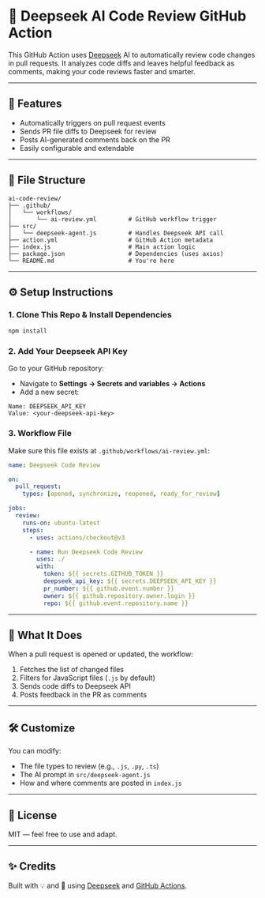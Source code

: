 # 🤖 Deepseek AI Code Review GitHub Action

This GitHub Action uses [Deepseek](https://deepseek.com) AI to automatically review code changes in pull requests. It analyzes code diffs and leaves helpful feedback as comments, making your code reviews faster and smarter.

---

## 🚀 Features

- Automatically triggers on pull request events
- Sends PR file diffs to Deepseek for review
- Posts AI-generated comments back on the PR
- Easily configurable and extendable

---

## 📂 File Structure

```
ai-code-review/
├── .github/
│   └── workflows/
│       └── ai-review.yml         # GitHub workflow trigger
├── src/
│   └── deepseek-agent.js         # Handles Deepseek API call
├── action.yml                    # GitHub Action metadata
├── index.js                      # Main action logic
├── package.json                  # Dependencies (uses axios)
└── README.md                     # You're here
```

---

## ⚙️ Setup Instructions

### 1. Clone This Repo & Install Dependencies

```bash
npm install
```

### 2. Add Your Deepseek API Key

Go to your GitHub repository:

- Navigate to **Settings → Secrets and variables → Actions**
- Add a new secret:

```
Name: DEEPSEEK_API_KEY
Value: <your-deepseek-api-key>
```

### 3. Workflow File

Make sure this file exists at `.github/workflows/ai-review.yml`:

```yaml
name: Deepseek Code Review

on:
  pull_request:
    types: [opened, synchronize, reopened, ready_for_review]

jobs:
  review:
    runs-on: ubuntu-latest
    steps:
      - uses: actions/checkout@v3

      - name: Run Deepseek Code Review
        uses: ./
        with:
          token: ${{ secrets.GITHUB_TOKEN }}
          deepseek_api_key: ${{ secrets.DEEPSEEK_API_KEY }}
          pr_number: ${{ github.event.number }}
          owner: ${{ github.repository.owner.login }}
          repo: ${{ github.event.repository.name }}
```

---

## 💬 What It Does

When a pull request is opened or updated, the workflow:

1. Fetches the list of changed files
2. Filters for JavaScript files (`.js` by default)
3. Sends code diffs to Deepseek API
4. Posts feedback in the PR as comments

---

## 🛠 Customize

You can modify:

- The file types to review (e.g., `.js`, `.py`, `.ts`)
- The AI prompt in `src/deepseek-agent.js`
- How and where comments are posted in `index.js`

---

## 📜 License

MIT — feel free to use and adapt.

---

## ✨ Credits

Built with 💡 and 🤖 using [Deepseek](https://deepseek.com) and [GitHub Actions](https://docs.github.com/en/actions).
